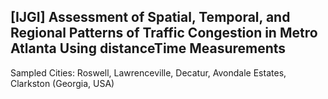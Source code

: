 ## [IJGI] Assessment of Spatial, Temporal, and Regional Patterns of Traffic Congestion in Metro Atlanta Using distanceTime Measurements

Sampled Cities: Roswell, Lawrenceville, Decatur, Avondale Estates, Clarkston (Georgia, USA)
